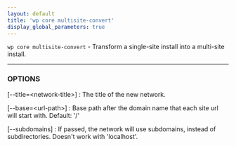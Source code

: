 ```yaml
---
layout: default
title: 'wp core multisite-convert'
display_global_parameters: true
---
```


`wp core multisite-convert` - Transform a single-site install into a multi-site install.

<hr />

### OPTIONS

[\--title=&lt;network-title&gt;]
: The title of the new network.

[\--base=&lt;url-path&gt;]
: Base path after the domain name that each site url will start with.
Default: '/'

[\--subdomains]
: If passed, the network will use subdomains, instead of subdirectories. Doesn't work with 'localhost'.



